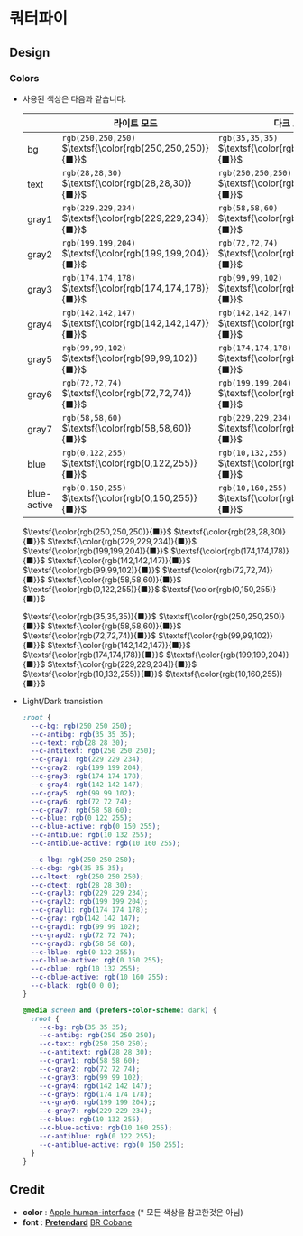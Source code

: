 # 쿼터파이

## Design

### Colors

+ 사용된 색상은 다음과 같습니다.

  |  | 라이트 모드  | 다크 모드 |
  | --- | --- | --- |
  | bg | `rgb(250,250,250)` $\textsf{\color{rgb(250,250,250)}{■}}$ | `rgb(35,35,35)` $\textsf{\color{rgb(35,35,35)}{■}}$ |
  | text | `rgb(28,28,30)` $\textsf{\color{rgb(28,28,30)}{■}}$ | `rgb(250,250,250)` $\textsf{\color{rgb(250,250,250)}{■}}$ |
  | gray1 | `rgb(229,229,234)` $\textsf{\color{rgb(229,229,234)}{■}}$ | `rgb(58,58,60)` $\textsf{\color{rgb(58,58,60)}{■}}$ |
  | gray2 | `rgb(199,199,204)` $\textsf{\color{rgb(199,199,204)}{■}}$ | `rgb(72,72,74)` $\textsf{\color{rgb(72,72,74)}{■}}$ |
  | gray3 | `rgb(174,174,178)` $\textsf{\color{rgb(174,174,178)}{■}}$ | `rgb(99,99,102)` $\textsf{\color{rgb(99,99,102)}{■}}$ |
  | gray4 | `rgb(142,142,147)` $\textsf{\color{rgb(142,142,147)}{■}}$ | `rgb(142,142,147)` $\textsf{\color{rgb(142,142,147)}{■}}$ |
  | gray5 | `rgb(99,99,102)` $\textsf{\color{rgb(99,99,102)}{■}}$ | `rgb(174,174,178)` $\textsf{\color{rgb(174,174,178)}{■}}$ |
  | gray6 | `rgb(72,72,74)` $\textsf{\color{rgb(72,72,74)}{■}}$ | `rgb(199,199,204)` $\textsf{\color{rgb(199,199,204)}{■}}$ |
  | gray7 | `rgb(58,58,60)` $\textsf{\color{rgb(58,58,60)}{■}}$ | `rgb(229,229,234)` $\textsf{\color{rgb(229,229,234)}{■}}$ |
  | blue | `rgb(0,122,255)` $\textsf{\color{rgb(0,122,255)}{■}}$ | `rgb(10,132,255)` $\textsf{\color{rgb(10,132,255)}{■}}$ |
  | blue-active | `rgb(0,150,255)` $\textsf{\color{rgb(0,150,255)}{■}}$ | `rgb(10,160,255)` $\textsf{\color{rgb(10,160,255)}{■}}$ |

  $\textsf{\color{rgb(250,250,250)}{■}}$ $\textsf{\color{rgb(28,28,30)}{■}}$ $\textsf{\color{rgb(229,229,234)}{■}}$ $\textsf{\color{rgb(199,199,204)}{■}}$ $\textsf{\color{rgb(174,174,178)}{■}}$ $\textsf{\color{rgb(142,142,147)}{■}}$ $\textsf{\color{rgb(99,99,102)}{■}}$ $\textsf{\color{rgb(72,72,74)}{■}}$ $\textsf{\color{rgb(58,58,60)}{■}}$ $\textsf{\color{rgb(0,122,255)}{■}}$ $\textsf{\color{rgb(0,150,255)}{■}}$

  $\textsf{\color{rgb(35,35,35)}{■}}$ $\textsf{\color{rgb(250,250,250)}{■}}$ $\textsf{\color{rgb(58,58,60)}{■}}$ $\textsf{\color{rgb(72,72,74)}{■}}$ $\textsf{\color{rgb(99,99,102)}{■}}$ $\textsf{\color{rgb(142,142,147)}{■}}$ $\textsf{\color{rgb(174,174,178)}{■}}$ $\textsf{\color{rgb(199,199,204)}{■}}$ $\textsf{\color{rgb(229,229,234)}{■}}$ $\textsf{\color{rgb(10,132,255)}{■}}$ $\textsf{\color{rgb(10,160,255)}{■}}$

+ Light/Dark transistion

  ```css
  :root {
    --c-bg: rgb(250 250 250);
    --c-antibg: rgb(35 35 35);
    --c-text: rgb(28 28 30);
    --c-antitext: rgb(250 250 250);
    --c-gray1: rgb(229 229 234);
    --c-gray2: rgb(199 199 204);
    --c-gray3: rgb(174 174 178);
    --c-gray4: rgb(142 142 147);
    --c-gray5: rgb(99 99 102);
    --c-gray6: rgb(72 72 74);
    --c-gray7: rgb(58 58 60);
    --c-blue: rgb(0 122 255);
    --c-blue-active: rgb(0 150 255);
    --c-antiblue: rgb(10 132 255);
    --c-antiblue-active: rgb(10 160 255);

    --c-lbg: rgb(250 250 250);
    --c-dbg: rgb(35 35 35);
    --c-ltext: rgb(250 250 250);
    --c-dtext: rgb(28 28 30);
    --c-grayl3: rgb(229 229 234);
    --c-grayl2: rgb(199 199 204);
    --c-grayl1: rgb(174 174 178);
    --c-gray: rgb(142 142 147);
    --c-grayd1: rgb(99 99 102);
    --c-grayd2: rgb(72 72 74);
    --c-grayd3: rgb(58 58 60);
    --c-lblue: rgb(0 122 255);
    --c-lblue-active: rgb(0 150 255);
    --c-dblue: rgb(10 132 255);
    --c-dblue-active: rgb(10 160 255);
    --c-black: rgb(0 0 0);
  }

  @media screen and (prefers-color-scheme: dark) {
    :root {
      --c-bg: rgb(35 35 35);
      --c-antibg: rgb(250 250 250);
      --c-text: rgb(250 250 250);
      --c-antitext: rgb(28 28 30);
      --c-gray1: rgb(58 58 60);
      --c-gray2: rgb(72 72 74);
      --c-gray3: rgb(99 99 102);
      --c-gray4: rgb(142 142 147);
      --c-gray5: rgb(174 174 178);
      --c-gray6: rgb(199 199 204);;
      --c-gray7: rgb(229 229 234);
      --c-blue: rgb(10 132 255);
      --c-blue-active: rgb(10 160 255);
      --c-antiblue: rgb(0 122 255);
      --c-antiblue-active: rgb(0 150 255);
    }
  }
  ```

## Credit

+ **color** : [Apple human-interface](https://developer.apple.com/design/human-interface-guidelines/color) (* 모든 색상을 참고한것은 아님)
+ **font** : [**Pretendard**](https://github.com/orioncactus/pretendard) [BR Cobane](https://www.cdnfonts.com/br-cobane.font)
